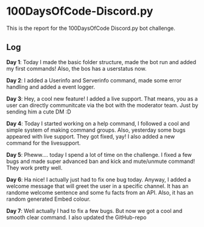 # 100DaysOfCode-Discord.py
This is the report for the 100DaysOfCode Discord.py bot challenge.

## Log

**Day 1**: Today I made the basic folder structure, made the bot run and added my first commands! Also, the bos has a userstatus now.

**Day 2**: I added a Userinfo and Serverinfo command, made some error handling and added a event logger.


**Day 3**: Hey, a cool new feature! I added a live support. That means, you as a user can directly communitcate via the bot with the moderator team. Just by sending him a cute DM :D

**Day 4**: Today I started working on a help command, I followed a cool and simple system of making command groups. 
Also, yesterday some bugs appeared with live support. They got fixed, yay! I also added a new command for the livesupport.

**Day 5**: Pheww.... today I spend a lot of time on the challenge. I fixed a few bugs and made super advanced ban and kick and mute/unmute command! They work pretty well.

**Day 6**: Ha nice! I actually just had to fix one bug today. Anyway, I added a welcome message that will greet the user in a specific channel. It has an randome welcome sentence and some fu  facts from an API. Also, it has an random generated Embed colour.

**Day 7**: Well actually I had to fix a few bugs. But now we got a cool and smooth clear command. I also updated the GitHub-repo